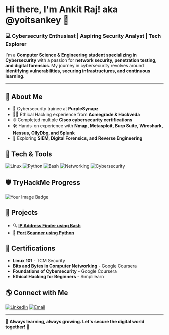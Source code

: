 
<!---
yoitsankey/yoitsankey is a ✨ special ✨ repository because its `README.md` (this file) appears on your GitHub profile.
You can click the Preview link to take a look at your changes.
--->
# Hi there, I'm Ankit Raj! aka @yoitsankey 👋

### 💻 Cybersecurity Enthusiast | Aspiring Security Analyst | Tech Explorer

I'm a **Computer Science & Engineering student specializing in Cybersecurity** with a passion for **network security, penetration testing, and digital forensics**. My journey in cybersecurity revolves around **identifying vulnerabilities, securing infrastructures, and continuous learning**.

---

## 🚀 About Me
- 🔐 Cybersecurity trainee at **PurpleSynapz**
- 🏴‍☠️ Ethical Hacking experience from **Acmegrade & Hackveda**
- 🌐 Completed multiple **Cisco cybersecurity certifications**
- 🛠️ Hands-on experience with **Nmap, Metasploit, Burp Suite, Wireshark, Nessus, OllyDbg, and Splunk**
- 🎯 Exploring **SIEM, Digital Forensics, and Reverse Engineering**

## 🔧 Tech & Tools
![Linux](https://img.shields.io/badge/Linux-000?style=for-the-badge&logo=linux&logoColor=white)
![Python](https://img.shields.io/badge/Python-3776AB?style=for-the-badge&logo=python&logoColor=white)
![Bash](https://img.shields.io/badge/Bash_Scripting-4EAA25?style=for-the-badge&logo=gnu-bash&logoColor=white)
![Networking](https://img.shields.io/badge/Networking-FF6F00?style=for-the-badge&logo=cisco&logoColor=white)
![Cybersecurity](https://img.shields.io/badge/Cybersecurity-800080?style=for-the-badge&logo=security&logoColor=white)

## 🛡️ TryHackMe Progress
<img src="https://tryhackme-badges.s3.amazonaws.com/yoitsankey.png" alt="Your Image Badge" />

## 📌 Projects
- 🔍 [**IP Address Finder using Bash**](https://github.com/yoitsankey/Linux_WorkSpace/blob/master/Bash_Scripting/ipextractor.sh)
- 🔎 [**Port Scanner using Python**](https://github.com/yoitsankey/Linux_WorkSpace/blob/master/Python_Script/port_scanner.py)

## 📜 Certifications
- **Linux 101** - TCM Security
- **Bits and Bytes in Computer Networking** - Google Coursera
- **Foundations of Cybersecurity** - Google Coursera
- **Ethical Hacking for Beginners** - Simplilearn

## 🌎 Connect with Me
[![LinkedIn](https://img.shields.io/badge/LinkedIn-0077B5?style=for-the-badge&logo=linkedin&logoColor=white)](https://linkedin.com/in/yoitsankey)
[![Email](https://img.shields.io/badge/Email-D14836?style=for-the-badge&logo=gmail&logoColor=white)](mailto:ankitrjrkn@gmail.com)

---
🚀 **Always learning, always growing. Let's secure the digital world together!** 🔐
